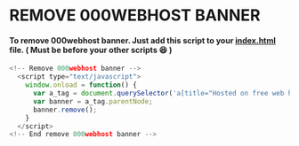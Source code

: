 # REMOVE 000WEBHOST BANNER

#### To remove 000webhost banner. Just add this script to your [index.html](#) file. ( Must be before your other scripts :laughing: )

```js
<!-- Remove 000webhost banner -->
  <script type="text/javascript">
    window.onload = function() {
      var a_tag = document.querySelector('a[title="Hosted on free web hosting 000webhost.com. Host your own website for FREE."]');
      var banner = a_tag.parentNode;
      banner.remove();
    }
  </script>
<!-- End remove 000webhost banner -->

```